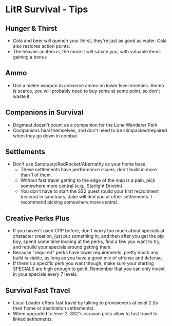 # LitR Survival - Tips

## Hunger & Thirst
- Cola and beer will quench your thirst, they're just as good as water. Cola also restores action points.
- The heavier an item is, the more it will satiate you, with valuable items gaining a bonus

## Ammo    
- Use a melee weapon to conserve ammo on lower level enemies. Ammo is scarce, you will probably need to buy some at some point, so don't waste it.

## Companions in Survival
- Dogmeat doesn't count as a companion for the Lone Wanderer Perk
- Companions heal themselves, and don't need to be stimpacked/repaired when they go down in combat

## Settlements
- Don't use Sanctuary/RedRocket/Abernathy as your home base. 
    * These settlements have performance issues, don't build in more than 1 of them.
    * Without fast travel getting to the edge of the map is a pain, pick somewhere more central (e.g., Starlight Drivein)
    * You don't have to start the SS2 quest (build your first recruitment beacon) in sanctuary, Jake will find you at other settlements. I recommend picking somewhere more central.

## Creative Perks Plus
- If you haven't used CPP before, don't worry too much about specials at character creation, just put something in, and then after you get the pip boy, spend some time looking at the perks, find a few you want to try, and rebuild your specials around getting them.
- Because "required" perks have lower requirements, pretty much any build is viable, as long as you have a good mix of offense and defense. 
- If there's a specific perk you want though, make sure your starting SPECIALS are high enough to get it. Remember that you can only invest in your specials every 7 levels.

## Survival Fast Travel
- Local Leader offers fast travel by talking to provisioners at level 2 (to their home or destination settlements).
- When upgraded to level 2, SS2's caravan plots allow to fast travel to linked settlements.

